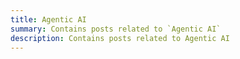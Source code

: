 ```yaml
---
title: Agentic AI
summary: Contains posts related to `Agentic AI`
description: Contains posts related to Agentic AI
---
```

